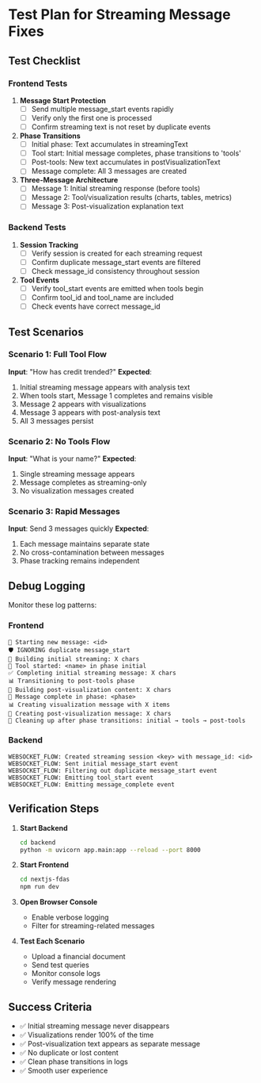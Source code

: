 # Test Plan for Streaming Message Fixes

## Test Checklist

### Frontend Tests

1. **Message Start Protection**
   - [ ] Send multiple message_start events rapidly
   - [ ] Verify only the first one is processed
   - [ ] Confirm streaming text is not reset by duplicate events

2. **Phase Transitions**
   - [ ] Initial phase: Text accumulates in streamingText
   - [ ] Tool start: Initial message completes, phase transitions to 'tools'
   - [ ] Post-tools: New text accumulates in postVisualizationText
   - [ ] Message complete: All 3 messages are created

3. **Three-Message Architecture**
   - [ ] Message 1: Initial streaming response (before tools)
   - [ ] Message 2: Tool/visualization results (charts, tables, metrics)
   - [ ] Message 3: Post-visualization explanation text

### Backend Tests

1. **Session Tracking**
   - [ ] Verify session is created for each streaming request
   - [ ] Confirm duplicate message_start events are filtered
   - [ ] Check message_id consistency throughout session

2. **Tool Events**
   - [ ] Verify tool_start events are emitted when tools begin
   - [ ] Confirm tool_id and tool_name are included
   - [ ] Check events have correct message_id

## Test Scenarios

### Scenario 1: Full Tool Flow
**Input**: "How has credit trended?"
**Expected**:
1. Initial streaming message appears with analysis text
2. When tools start, Message 1 completes and remains visible
3. Message 2 appears with visualizations
4. Message 3 appears with post-analysis text
5. All 3 messages persist

### Scenario 2: No Tools Flow
**Input**: "What is your name?"
**Expected**:
1. Single streaming message appears
2. Message completes as streaming-only
3. No visualization messages created

### Scenario 3: Rapid Messages
**Input**: Send 3 messages quickly
**Expected**:
1. Each message maintains separate state
2. No cross-contamination between messages
3. Phase tracking remains independent

## Debug Logging

Monitor these log patterns:

### Frontend
```
🚀 Starting new message: <id>
🛡️ IGNORING duplicate message_start
📝 Building initial streaming: X chars
🔧 Tool started: <name> in phase initial
✅ Completing initial streaming message: X chars
📊 Transitioning to post-tools phase
💬 Building post-visualization content: X chars
🏁 Message complete in phase: <phase>
📊 Creating visualization message with X items
💬 Creating post-visualization message: X chars
🧹 Cleaning up after phase transitions: initial → tools → post-tools
```

### Backend
```
WEBSOCKET_FLOW: Created streaming session <key> with message_id: <id>
WEBSOCKET_FLOW: Sent initial message_start event
WEBSOCKET_FLOW: Filtering out duplicate message_start event
WEBSOCKET_FLOW: Emitting tool_start event
WEBSOCKET_FLOW: Emitting message_complete event
```

## Verification Steps

1. **Start Backend**
   ```bash
   cd backend
   python -m uvicorn app.main:app --reload --port 8000
   ```

2. **Start Frontend**
   ```bash
   cd nextjs-fdas
   npm run dev
   ```

3. **Open Browser Console**
   - Enable verbose logging
   - Filter for streaming-related messages

4. **Test Each Scenario**
   - Upload a financial document
   - Send test queries
   - Monitor console logs
   - Verify message rendering

## Success Criteria

- ✅ Initial streaming message never disappears
- ✅ Visualizations render 100% of the time
- ✅ Post-visualization text appears as separate message
- ✅ No duplicate or lost content
- ✅ Clean phase transitions in logs
- ✅ Smooth user experience
